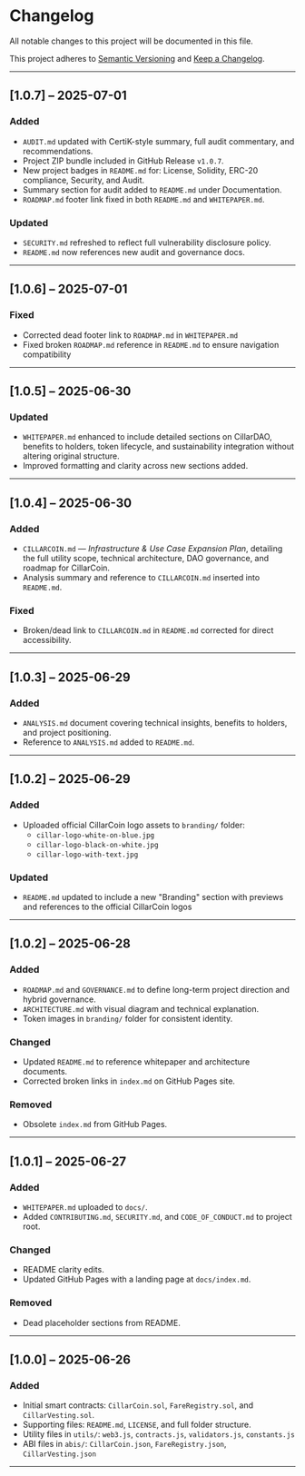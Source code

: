 # Changelog

All notable changes to this project will be documented in this file.

This project adheres to [Semantic Versioning](https://semver.org/) and [Keep a Changelog](https://keepachangelog.com/en/1.0.0/).

----------

## [1.0.7] – 2025-07-01

### Added

- `AUDIT.md` updated with CertiK-style summary, full audit commentary, and recommendations.
- Project ZIP bundle included in GitHub Release `v1.0.7`.
- New project badges in `README.md` for: License, Solidity, ERC-20 compliance, Security, and Audit.
- Summary section for audit added to `README.md` under Documentation.
- `ROADMAP.md` footer link fixed in both `README.md` and `WHITEPAPER.md`.

### Updated

- `SECURITY.md` refreshed to reflect full vulnerability disclosure policy.
- `README.md` now references new audit and governance docs.

----------

## [1.0.6] – 2025-07-01

### Fixed

-   Corrected dead footer link to `ROADMAP.md` in `WHITEPAPER.md`
-   Fixed broken `ROADMAP.md` reference in `README.md` to ensure navigation compatibility

----------

## [1.0.5] – 2025-06-30

### Updated

-   `WHITEPAPER.md` enhanced to include detailed sections on CillarDAO, benefits to holders, token lifecycle, and sustainability integration without altering original structure.
-   Improved formatting and clarity across new sections added.

----------

## [1.0.4] – 2025-06-30

### Added

-   `CILLARCOIN.md` — _Infrastructure & Use Case Expansion Plan_, detailing the full utility scope, technical architecture, DAO governance, and roadmap for CillarCoin.
-   Analysis summary and reference to `CILLARCOIN.md` inserted into `README.md`.

### Fixed

-   Broken/dead link to `CILLARCOIN.md` in `README.md` corrected for direct accessibility.

----------

## [1.0.3] – 2025-06-29

### Added

-   `ANALYSIS.md` document covering technical insights, benefits to holders, and project positioning.
-   Reference to `ANALYSIS.md` added to `README.md`.

----------

## [1.0.2] – 2025‑06‑29

### Added

-   Uploaded official CillarCoin logo assets to `branding/` folder:
    -   `cillar-logo-white-on-blue.jpg`
    -   `cillar-logo-black-on-white.jpg`
    -   `cillar-logo-with-text.jpg`

### Updated

-   `README.md` updated to include a new "Branding" section with previews and references to the official CillarCoin logos

----------

## [1.0.2] – 2025-06-28

### Added

-   `ROADMAP.md` and `GOVERNANCE.md` to define long-term project direction and hybrid governance.
-   `ARCHITECTURE.md` with visual diagram and technical explanation.
-   Token images in `branding/` folder for consistent identity.

### Changed

-   Updated `README.md` to reference whitepaper and architecture documents.
-   Corrected broken links in `index.md` on GitHub Pages site.

### Removed

-   Obsolete `index.md` from GitHub Pages.

----------

## [1.0.1] – 2025-06-27

### Added

-   `WHITEPAPER.md` uploaded to `docs/`.
-   Added `CONTRIBUTING.md`, `SECURITY.md`, and `CODE_OF_CONDUCT.md` to project root.

### Changed

-   README clarity edits.
-   Updated GitHub Pages with a landing page at `docs/index.md`.

### Removed

-   Dead placeholder sections from README.

----------

## [1.0.0] – 2025-06-26

### Added

-   Initial smart contracts: `CillarCoin.sol`, `FareRegistry.sol`, and `CillarVesting.sol`.
-   Supporting files: `README.md`, `LICENSE`, and full folder structure.
-   Utility files in `utils/`: `web3.js`, `contracts.js`, `validators.js`, `constants.js`
-   ABI files in `abis/`: `CillarCoin.json`, `FareRegistry.json`, `CillarVesting.json`

----------
